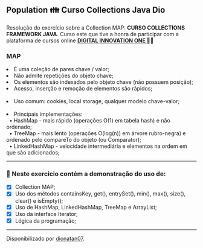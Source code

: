 <h2>
Population &#128106; Curso Collections Java Dio
</h2>

<p>Resolução do exercício sobre a Collection MAP: <strong>CURSO COLLECTIONS FRAMEWORK JAVA</strong>.
Curso este que tive a honra de participar com a plataforma de cursos online <strong> <a href="https://web.digitalinnovation.one/home"> DIGITAL INNOVATION ONE  </a>
</strong> 🧡💛

<h3>MAP</h3>
<li>É uma coleção de pares chave / valor;</li>
<li>Não admite repetições do objeto chave;</li>
<li>Os elementos são indexados pelo objeto chave (não possuem posição);</li>
<li>Acesso, inserção e remoção de elementos são rápidos;</li>
	<br>
  
<li>Uso comum: cookies, local storage, qualquer modelo chave-valor;</li>
<br>

<li>Principais implementações:<br>
	  &nbsp • HashMap - mais rápido (operações O(1) em tabela hash) e não ordenado;<br>
	  &nbsp • TreeMap - mais lento (operações O(log(n)) em árvore rubro-negra) e ordenado pelo
	compareTo do objeto (ou Comparator);<br>
    &nbsp • LinkedHashMap - velocidade intermediária e elementos na ordem em que são adicionados;<br>

<hr>

<h3>
🛑 Neste exercicio contém a demonstração do uso de:
</h3>

- [x] Collection MAP;
- [x] Uso dos métodos containsKey, get(), entrySet(), min(), max(), size(), clear() e isEmpty();
- [x] Uso de HashMap, LinkedHashMap, TreeMap e ArrayList;
- [x] Uso da interface Iterator<E>;
- [x] Lógica da programação;

------------

Disponibilizado por [dionatan07](https://www.linkedin.com/in/dionatandeandrade/ "LinkedIn").
